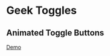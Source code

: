 # Geek Toggles
## Animated Toggle Buttons

[Demo](https://rs-coding.github.io/Geek-Toggle-Buttons/)
